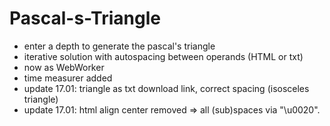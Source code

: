 # Pascal-s-Triangle

+ enter a depth to generate the pascal's triangle
+ iterative solution with autospacing between operands (HTML or txt)
+ now as WebWorker
+ time measurer added
+ update 17.01: triangle as txt download link, correct spacing (isosceles triangle)
+ update 17.01: html align center removed => all (sub)spaces via "\u0020".